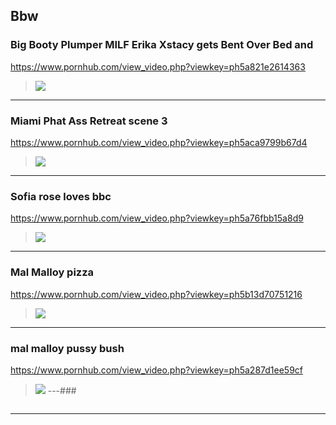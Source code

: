 ## Bbw
### Big Booty Plumper MILF Erika Xstacy gets Bent Over Bed and 
https://www.pornhub.com/view_video.php?viewkey=ph5a821e2614363
>![](https://ci.phncdn.com/videos/201802/12/154451072/original/(m=ecuKGgaaaa)(mh=URaV3xB23RZyfnZt)8.jpg)
---
### Miami Phat Ass Retreat scene 3
https://www.pornhub.com/view_video.php?viewkey=ph5aca9799b67d4
>![](https://ci.phncdn.com/videos/201804/08/161338212/original/(m=ecuKGgaaaa)(mh=tUcLAbMirOL9WWTW)15.jpg)
---
### Sofia rose loves bbc
https://www.pornhub.com/view_video.php?viewkey=ph5a76fbb15a8d9
>![](https://ci.phncdn.com/videos/201802/04/153267452/original/(m=ecuKGgaaaa)(mh=iGp4tD6IsDG_n07R)11.jpg)
---
### Mal Malloy pizza
https://www.pornhub.com/view_video.php?viewkey=ph5b13d70751216
>![](https://ci.phncdn.com/videos/201806/03/168893642/original/(m=ecuKGgaaaa)(mh=y0504-KKEAKHPUlr)14.jpg)
---
### mal malloy pussy bush
https://www.pornhub.com/view_video.php?viewkey=ph5a287d1ee59cf
>![](https://ci.phncdn.com/videos/201712/06/144315772/original/(m=ecuKGgaaaa)(mh=Up0i81WSGIV0EWF_)10.jpg)
---### 

>![]()
---
